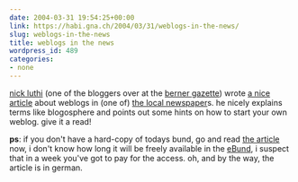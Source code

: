 ```yaml
---
date: 2004-03-31 19:54:25+00:00
link: https://habi.gna.ch/2004/03/31/weblogs-in-the-news/
slug: weblogs-in-the-news
title: weblogs in the news
wordpress_id: 489
categories:
- none
---
```


[nick luthi](http://www.bernergazette.ch/archives/000251.html) (one of the bloggers over at the [berner gazette](http://www.bernergazette.ch/)) wrote [a nice article](http://www.ebund.ch/artikel_11603.html) about weblogs in (one of) [the local newspaper](http://www.ebund.ch/)s.
he nicely explains terms like blogosphere and points out some hints on how to start your own weblog.
give it a read!

**ps**: if you don't have a hard-copy of todays bund, go and read [the article](http://www.ebund.ch/artikel_11603.html) now, i don't know how long it will be freely available in the [eBund](http://www.ebund.ch/), i suspect that in a week you've got to pay for the access. oh, and by the way, the article is in german.

